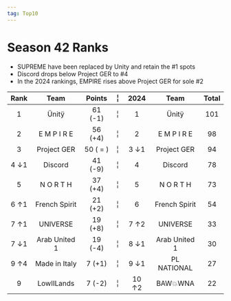 ```yaml
---
tag: Top10
---
```

# Season 42 Ranks
- SUPREME have been replaced by Unity and retain the #1 spots
- Discord drops below Project GER to #4
- In the 2024 rankings, EMPIRE rises above Project GER for sole #2
  
Rank | Team | Points |  ╎  | 2024 | Team | Total  
:--: | :--: | :--: | :--: | :--: | :--: | :--:  
1 | Ünitÿ | 61 (-1) |  ╎  | 1 | Ünitÿ | 101  
2 | E M P I R E | 56 (+4) |  ╎  | 2 | E M P I R E | 98  
3 | Project GER | 50 ( = ) |  ╎  | 3  ↓1 | Project GER | 94  
4 ↓1 | Discord | 41 (-9) |  ╎  | 4 | Discord | 78  
5 | N O R T H | 37 (+4) |  ╎  | 5 | N O R T H | 73  
6 ↑1 | French Spirit | 21 (+2) |  ╎  | 6 | French Spirit | 54  
7 ↑1 | UNIVERSE | 19 (+8) |  ╎  | 7  ↑2 | UNIVERSE | 33  
7 ↓1 | Arab United 1 | 19 (-4) |  ╎  | 8  ↓1 | Arab United 1 | 30  
9 ↑4 | Made in Italy | 7 (+1) |  ╎  | 9  ↓1 | PL NATIONAL | 27  
9 | LowIILands | 7 (-2) |  ╎  | 10  ↑2 | BAW💥WNA | 22  

